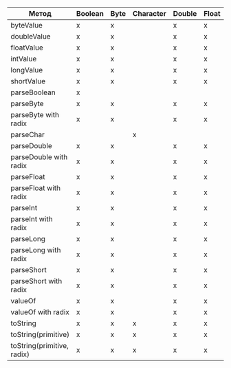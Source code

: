 | Метод              | Boolean | Byte | Character | Double | Float | Integer | Long | Short | isStatic |
|--------------------|---------|------|-----------|--------|-------|---------|------|-------|----------|
| byteValue          |    x    |  x   |           |   x    |   x   |    x    |  x   |   x   |          |
| doubleValue        |    x    |  x   |           |   x    |   x   |    x    |  x   |   x   |          |
| floatValue         |    x    |  x   |           |   x    |   x   |    x    |  x   |   x   |          |
| intValue           |    x    |  x   |           |   x    |   x   |    x    |  x   |   x   |          |
| longValue          |    x    |  x   |           |   x    |   x   |    x    |  x   |   x   |          |
| shortValue         |    x    |  x   |           |   x    |   x   |    x    |  x   |   x   |          |
| parseBoolean       |    x    |      |           |        |       |         |      |       |          |
| parseByte          |    x    |  x   |           |   x    |   x   |    x    |  x   |   x   |          |
| parseByte with radix |   x   |  x   |           |   x    |   x   |    x    |  x   |   x   |          |
| parseChar          |         |      |    x      |        |       |         |      |       |          |
| parseDouble        |    x    |  x   |           |   x    |   x   |    x    |  x   |   x   |          |
| parseDouble with radix | x  |  x   |           |   x    |   x   |    x    |  x   |   x   |          |
| parseFloat         |    x    |  x   |           |   x    |   x   |    x    |  x   |   x   |          |
| parseFloat with radix |  x  |  x   |           |   x    |   x   |    x    |  x   |   x   |          |
| parseInt           |    x    |  x   |           |   x    |   x   |    x    |  x   |   x   |          |
| parseInt with radix |  x  |  x   |           |   x    |   x   |    x    |  x   |   x   |          |
| parseLong          |    x    |  x   |           |   x    |   x   |    x    |  x   |   x   |          |
| parseLong with radix | x  |  x   |           |   x    |   x   |    x    |  x   |   x   |          |
| parseShort         |    x    |  x   |           |   x    |   x   |    x    |  x   |   x   |          |
| parseShort with radix | x |  x   |           |   x    |   x   |    x    |  x   |   x   |          |
| valueOf            |    x    |  x   |           |   x    |   x   |    x    |  x   |   x   |          |
| valueOf with radix |   x    |  x   |           |   x    |   x   |    x    |  x   |   x   |          |
| toString           |    x    |  x   |    x      |   x    |   x   |    x    |  x   |   x   |          |
| toString(primitive)|  x    |  x   |    x      |   x    |   x   |    x    |  x   |   x   |          |
| toString(primitive, radix)| x |  x   |    x      |   x    |   x   |    x    |  x   |   x   |          |
